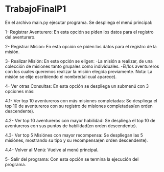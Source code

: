 # TrabajoFinalP1
En el archivo main.py ejecutar programa.
Se despliega el menú principal:

1- Registrar Aventurero: 
En esta opción se piden los datos para el registro del aventurero.

2- Registrar Misión:
En esta opción se piden los datos para el registro de la misión.

3- Realizar Misión:
En esta opción se eligen:
-La misión a realizar, de una colección de misiones tanto grupales como individuales.
-El/los aventureros con los cuales queremos realizar la misión elegida previamente.
Nota: La misión se elije escribiendo el nombre(tal cual aparece).

4- Ver otras Consultas:
En esta opción se despliega un submenú con 3 opciones más:

4.1- Ver top 10 aventureros con más misiones completadas:
Se despliega el top 10 de aventureros con su registro de misiones completadas(en orden descendente).

4.2- Ver top 10 aventureros con mayor habilidad:
Se despliega el top 10 de aventureros con sus puntos de habilidad(en orden descendente).

4.3- Ver top 5 Misiónes con mayor recompensa:
Se despliegan las 5 misiónes, mostrando su tipo y su recompensa(en orden descendente).

4.4- Volver al Menú:
Vuelve al menú principal.


5- Salir del programa:
Con esta opción se termina la ejecución del programa.